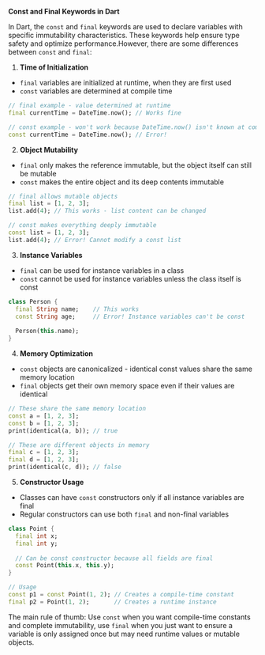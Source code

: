 **Const and Final Keywords in Dart**

In Dart, the `const` and `final` keywords are used to declare variables with specific immutability characteristics. These keywords help ensure type safety and optimize performance.However, there are some differences between `const` and `final`:

1. **Time of Initialization**
- `final` variables are initialized at runtime, when they are first used
- `const` variables are determined at compile time
```dart
// final example - value determined at runtime
final currentTime = DateTime.now(); // Works fine

// const example - won't work because DateTime.now() isn't known at compile time
const currentTime = DateTime.now(); // Error!
```

2. **Object Mutability**
- `final` only makes the reference immutable, but the object itself can still be mutable
- `const` makes the entire object and its deep contents immutable
```dart
// final allows mutable objects
final list = [1, 2, 3];
list.add(4); // This works - list content can be changed

// const makes everything deeply immutable
const list = [1, 2, 3];
list.add(4); // Error! Cannot modify a const list
```

3. **Instance Variables**
- `final` can be used for instance variables in a class
- `const` cannot be used for instance variables unless the class itself is const
```dart
class Person {
  final String name;    // This works
  const String age;     // Error! Instance variables can't be const
  
  Person(this.name);
}
```

4. **Memory Optimization**
- `const` objects are canonicalized - identical const values share the same memory location
- `final` objects get their own memory space even if their values are identical
```dart
// These share the same memory location
const a = [1, 2, 3];
const b = [1, 2, 3];
print(identical(a, b)); // true

// These are different objects in memory
final c = [1, 2, 3];
final d = [1, 2, 3];
print(identical(c, d)); // false
```

5. **Constructor Usage**
- Classes can have `const` constructors only if all instance variables are final
- Regular constructors can use both `final` and non-final variables
```dart
class Point {
  final int x;
  final int y;
  
  // Can be const constructor because all fields are final
  const Point(this.x, this.y);
}

// Usage
const p1 = const Point(1, 2); // Creates a compile-time constant
final p2 = Point(1, 2);       // Creates a runtime instance
```

The main rule of thumb: Use `const` when you want compile-time constants and complete immutability, use `final` when you just want to ensure a variable is only assigned once but may need runtime values or mutable objects.